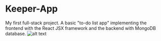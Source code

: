 # Keeper-App

My first full-stack project. A basic "to-do list app" implementing the frontend with the React JSX framework and the backend with MongoDB database.
![alt text](https://github.com/panem-enzo/Keeper-App/src/images/main_page.jpg)
